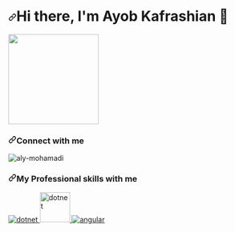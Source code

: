 <h1 align="left" dir="auto"><a id="user-content-hi-there-im-ayob-kafrashian" class="anchor" aria-hidden="true"><svg class="octicon octicon-link" viewBox="0 0 16 16" version="1.1" width="16" height="16" aria-hidden="true"><path fill-rule="evenodd" d="M7.775 3.275a.75.75 0 001.06 1.06l1.25-1.25a2 2 0 112.83 2.83l-2.5 2.5a2 2 0 01-2.83 0 .75.75 0 00-1.06 1.06 3.5 3.5 0 004.95 0l2.5-2.5a3.5 3.5 0 00-4.95-4.95l-1.25 1.25zm-4.69 9.64a2 2 0 010-2.83l2.5-2.5a2 2 0 012.83 0 .75.75 0 001.06-1.06 3.5 3.5 0 00-4.95 0l-2.5 2.5a3.5 3.5 0 004.95 4.95l1.25-1.25a.75.75 0 00-1.06-1.06l-1.25 1.25a2 2 0 01-2.83 0z"></path></svg></a>Hi there, I'm Ayob Kafrashian <g-emoji class="g-emoji" alias="wave" fallback-src="https://github.githubassets.com/images/icons/emoji/unicode/1f44b.png">👋</g-emoji></h1>

  <img height="180em" src="https://github-readme-stats.vercel.app/api/top-langs/?username=AyobKafrashian&layout=compact&langs_count=7&theme=cobalt"/>

<h3 align="left" dir="auto"><a id="user-content-connect-with-me" class="anchor" aria-hidden="true" href="#connect-with-me"><svg class="octicon octicon-link" viewBox="0 0 16 16" version="1.1" width="16" height="16" aria-hidden="true"><path fill-rule="evenodd" d="M7.775 3.275a.75.75 0 001.06 1.06l1.25-1.25a2 2 0 112.83 2.83l-2.5 2.5a2 2 0 01-2.83 0 .75.75 0 00-1.06 1.06 3.5 3.5 0 004.95 0l2.5-2.5a3.5 3.5 0 00-4.95-4.95l-1.25 1.25zm-4.69 9.64a2 2 0 010-2.83l2.5-2.5a2 2 0 012.83 0 .75.75 0 001.06-1.06 3.5 3.5 0 00-4.95 0l-2.5 2.5a3.5 3.5 0 004.95 4.95l1.25-1.25a.75.75 0 00-1.06-1.06l-1.25 1.25a2 2 0 01-2.83 0z"></path></svg></a>Connect with me</h3>

<p align="left" dir="auto">
      <a href="https://www.linkedin.com/in/ayoub-kafrashian-ba88561ab/" rel="nofollow"><img align="left" src="https://camo.githubusercontent.com/a80d00f23720d0bc9f55481cfcd77ab79e141606829cf16ec43f8cacc7741e46/68747470733a2f2f696d672e736869656c64732e696f2f62616467652f4c696e6b6564496e2d3030373742353f7374796c653d666f722d7468652d6261646765266c6f676f3d6c696e6b6564696e266c6f676f436f6c6f723d7768697465" alt="aly-mohamadi" data-canonical-src="https://img.shields.io/badge/LinkedIn-0077B5?style=for-the-badge&amp;logo=linkedin&amp;logoColor=white" style="max-width: 100%;"></a>
     


<br>

  <h3 align="left" dir="auto"><a id="user-content-connect-with-me" class="anchor" aria-hidden="true" href="#connect-with-me"><svg class="octicon octicon-link" viewBox="0 0 16 16" version="1.1" width="16" height="16" aria-hidden="true"><path fill-rule="evenodd" d="M7.775 3.275a.75.75 0 001.06 1.06l1.25-1.25a2 2 0 112.83 2.83l-2.5 2.5a2 2 0 01-2.83 0 .75.75 0 00-1.06 1.06 3.5 3.5 0 004.95 0l2.5-2.5a3.5 3.5 0 00-4.95-4.95l-1.25 1.25zm-4.69 9.64a2 2 0 010-2.83l2.5-2.5a2 2 0 012.83 0 .75.75 0 001.06-1.06 3.5 3.5 0 00-4.95 0l-2.5 2.5a3.5 3.5 0 004.95 4.95l1.25-1.25a.75.75 0 00-1.06-1.06l-1.25 1.25a2 2 0 01-2.83 0z"></path></svg></a>My Professional skills with me</h3>

  

 
  
  
   <a href="https://dotnet.microsoft.com/" rel="nofollow">
    <img src="https://camo.githubusercontent.com/89ee56e4197baad0b23efbc6b42d2f39a78c1af32628131ab6c2b03b251c321e/68747470733a2f2f7777772e766563746f726c6f676f2e7a6f6e652f6c6f676f732f646f746e65742f646f746e65742d617232312e737667" alt="dotnet" data-canonical-src="https://www.vectorlogo.zone/logos/dotnet/dotnet-ar21.svg" style="max-width: 100%;">
  </a>
  <a href="https://dotnet.microsoft.com/" rel="nofollow">
    <img src="https://camo.githubusercontent.com/9cc77120b80abcd6bfcdc8f426f3a58621e7b64cc40520ad14ab73c7835279b2/68747470733a2f2f75706c6f61642e77696b696d656469612e6f72672f77696b6970656469612f636f6d6d6f6e732f652f65652f2e4e45545f436f72655f4c6f676f2e737667" height="60px" alt="dotnet" data-canonical-src="https://upload.wikimedia.org/wikipedia/commons/e/ee/.NET_Core_Logo.svg" style="max-width: 100%;">
  </a>
  
 
  <a href="https://angular.io" rel="nofollow">
    <img src="https://camo.githubusercontent.com/64963f8d6be1e7415dda9e42b09194a0e188cde966bcef6bbeb284ee889747df/68747470733a2f2f7777772e766563746f726c6f676f2e7a6f6e652f6c6f676f732f616e67756c61722f616e67756c61722d617232312e737667" alt="angular" data-canonical-src="https://www.vectorlogo.zone/logos/angular/angular-ar21.svg" style="max-width: 100%;">
  </a>
 
</p>
